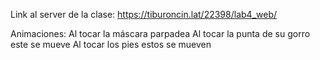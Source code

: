 Link al server de la clase:
https://tiburoncin.lat/22398/lab4_web/

Animaciones:
  Al tocar la máscara parpadea
  Al tocar la punta de su gorro este se mueve
  Al tocar los pies estos se mueven
